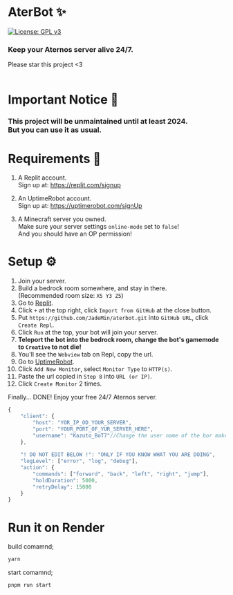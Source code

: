 # AterBot ✨  
[![License: GPL v3](https://img.shields.io/badge/License-GPLv3-blue.svg)](/LICENSE)  
### Keep your Aternos server alive 24/7.
Please star this project <3  
<br/>



# Important Notice 📢
### This project will be unmaintained until at least 2024.<br/>But you can use it as usual.



# Requirements 🎒
1. A Replit account.  
	Sign up at: https://replit.com/signup

2. An UptimeRobot account.  
	Sign up at: https://uptimerobot.com/signUp

3. A Minecraft server you owned.  
	Make sure your server settings ``online-mode`` set to ``false``!  
	And you should have an OP permission!



# Setup ⚙
1. Join your server.
2. Build a bedrock room somewhere, and stay in there.  
(Recommended room size: `X5 Y3 Z5`)
3. Go to [Replit](https://replit.com/).
4. Click `+` at the top right, click `Import from GitHub` at the close button.
5. Put `https://github.com/JadeMin/aterbot.git` into `GitHub URL`, click `Create Repl`.
6. Click `Run` at the top, your bot will join your server.  
7. **Teleport the bot into the bedrock room, change the bot's gamemode to `Creative` to not die!**
8. You'll see the `Webview` tab on Repl, copy the url.
10. Go to [UptimeRobot](https://uptimerobot.com/dashboard).
11. Click `Add New Monitor`, select `Monitor Type` to `HTTP(s)`.
12. Paste the url copied in `Step 8` into `URL (or IP)`.
13. Click `Create Monitor` 2 times.

Finally... DONE! Enjoy your free 24/7 Aternos server.

```javascript
{
	"client": {
		"host": "YOR_IP_OD_YOUR_SERVER",
		"port": "YOUR_PORT_OF_YUR_SERVER_HERE",
		"username": "Kazuto_BoT7"//Change the user name of the bor make sure has "_"
	},
	
	"! DO NOT EDIT BELOW !": "ONLY IF YOU KNOW WHAT YOU ARE DOING",
	"logLevel": ["error", "log", "debug"],
	"action": {
		"commands": ["forward", "back", "left", "right", "jump"],
		"holdDuration": 5000,
		"retryDelay": 15000
	}
}
```
# Run it on Render
build comamnd;
```javascript
yarn
```
start comamnd;
```javascript
pnpm run start
```
